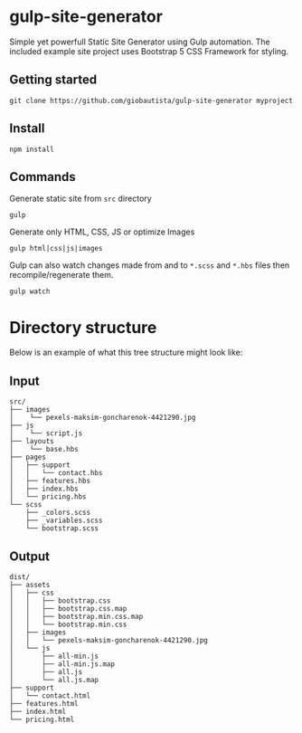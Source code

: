 # gulp-site-generator
Simple yet powerfull Static Site Generator using Gulp automation. The included example site project uses Bootstrap 5 CSS Framework for styling.

## Getting started
```console
git clone https://github.com/giobautista/gulp-site-generator myproject
```

## Install
```console
npm install
```

## Commands
Generate static site from `src` directory
```console
gulp
```

Generate only HTML, CSS, JS or optimize Images
```console
gulp html|css|js|images
```

Gulp can also watch changes made from and to `*.scss` and `*.hbs` files then recompile/regenerate them.
```console
gulp watch
```

# Directory structure
Below is an example of what this tree structure might look like:

## Input
```
src/
├── images
│    └── pexels-maksim-goncharenok-4421290.jpg
├── js
│    └── script.js
├── layouts
│    └── base.hbs
├── pages
│   ├── support
│   │   └── contact.hbs
│   ├── features.hbs
│   ├── index.hbs
│   └── pricing.hbs
└── scss
    ├── _colors.scss
    ├── _variables.scss
    └── bootstrap.scss
```

## Output
```
dist/
├── assets
│   ├── css
│   │   ├── bootstrap.css
│   │   ├── bootstrap.css.map
│   │   ├── bootstrap.min.css.map
│   │   └── bootstrap.min.css
│   ├── images
│   │   └── pexels-maksim-goncharenok-4421290.jpg
│   └── js
│       ├── all-min.js
│       ├── all-min.js.map
│       ├── all.js
│       └── all.js.map
├── support
│   └── contact.html
├── features.html
├── index.html
└── pricing.html
```
